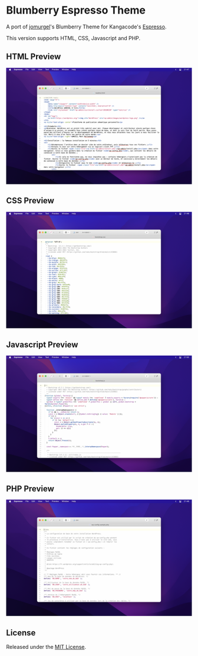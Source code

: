 # Blumberry Espresso Theme
A port of [jomurgel](https://github.com/jomurgel/Blumberry-Theme)'s Blumberry Theme for Kangacode's [Espresso](https://www.espressoapp.com).

This version supports HTML, CSS, Javascript and PHP.

## HTML Preview
![HTML Preview image](./img/html.png?raw=true)

## CSS Preview
![CSS Preview image](./img/css.png?raw=true)

## Javascript Preview
![Javascript Preview image](./img/js.png?raw=true)

## PHP Preview
![PHP Preview image](./img/php.png?raw=true)

## License
Released under the [MIT License](LICENSE).

